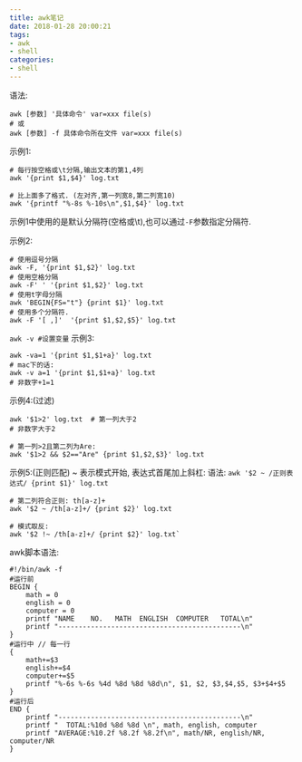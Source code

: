 ```yaml
---
title: awk笔记
date: 2018-01-28 20:00:21
tags:
- awk
- shell
categories:
- shell
---
```


语法:
```shell
awk [参数] '具体命令' var=xxx file(s)
# 或
awk [参数] -f 具体命令所在文件 var=xxx file(s)
```

示例1:
```
# 每行按空格或\t分隔,输出文本的第1,4列
awk '{print $1,$4}' log.txt

# 比上面多了格式. (左对齐,第一列宽8,第二列宽10)
awk '{printf "%-8s %-10s\n",$1,$4}' log.txt
```
示例1中使用的是默认分隔符(空格或\t),也可以通过`-F`参数指定分隔符.


示例2:
```
# 使用逗号分隔
awk -F, '{print $1,$2}' log.txt
# 使用空格分隔
awk -F' ' '{print $1,$2}' log.txt
# 使用t字母分隔
awk 'BEGIN{FS="t"} {print $1}' log.txt
# 使用多个分隔符.
awk -F '[ ,]'  '{print $1,$2,$5}' log.txt
```

`awk -v #设置变量`
示例3:
```
awk -va=1 '{print $1,$1+a}' log.txt
# mac下的话:
awk -v a=1 '{print $1,$1+a}' log.txt
# 非数字+1=1
```

示例4:(过滤)
```
awk '$1>2' log.txt  # 第一列大于2
# 非数字大于2

# 第一列>2且第二列为Are:
awk '$1>2 && $2=="Are" {print $1,$2,$3}' log.txt  
```


示例5:(正则匹配)
~ 表示模式开始, 表达式首尾加上斜杠:
语法:
`awk '$2 ~ /正则表达式/ {print $1}' log.txt`

```
# 第二列符合正则: th[a-z]+ 
awk '$2 ~ /th[a-z]+/ {print $2}' log.txt

# 模式取反:
awk '$2 !~ /th[a-z]+/ {print $2}' log.txt`
```

awk脚本语法:
```
#!/bin/awk -f
#运行前
BEGIN {
    math = 0
    english = 0
    computer = 0
    printf "NAME    NO.   MATH  ENGLISH  COMPUTER   TOTAL\n"
    printf "---------------------------------------------\n"
}
#运行中 // 每一行
{
    math+=$3
    english+=$4
    computer+=$5
    printf "%-6s %-6s %4d %8d %8d %8d\n", $1, $2, $3,$4,$5, $3+$4+$5
}
#运行后
END {
    printf "---------------------------------------------\n"
    printf "  TOTAL:%10d %8d %8d \n", math, english, computer
    printf "AVERAGE:%10.2f %8.2f %8.2f\n", math/NR, english/NR, computer/NR
}
```